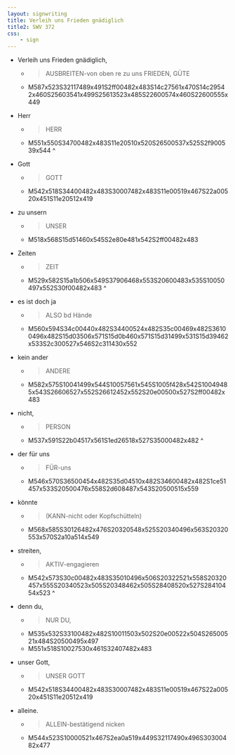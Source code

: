 ```yaml
---
layout: signwriting
title: Verleih uns Frieden gnädiglich
title2: SWV 372
css:
    - sign
---
```


<!--
https://www.signbank.org/signpuddle2.0/searchword.php
https://www.sutton-signwriting.io/signmaker
-->

- Verleih uns Frieden gnädiglich,
    + > AUSBREITEN-von oben re zu uns FRIEDEN, GÜTE
    + M587x523S32117489x491S2ff00482x483S14c27561x470S14c29542x460S25603541x499S25613523x485S22600574x460S22600555x449

- Herr
    + > HERR
    + M551x550S34700482x483S11e20510x520S26500537x525S2f900539x544
^
- Gott
    + > GOTT
    + M542x518S34400482x483S30007482x483S11e00519x467S22a00520x451S11e20512x419

- zu unsern 
    + >  UNSER
    + M518x568S15d51460x545S2e80e481x542S2ff00482x483

- Zeiten
    + > ZEIT
    + M529x582S15a1b506x549S37906468x553S20600483x535S10050497x552S30f00482x483
^
- es ist doch ja
    + > ALSO bd Hände 
    + M560x594S34c00440x482S34400524x482S35c00469x482S36100496x482S15d03506x571S15d0b460x571S15d31499x531S15d39462x533S2c300527x546S2c311430x552

- kein ander 
    + > ANDERE 
    + M582x575S10041499x544S10057561x545S1005f428x542S10049485x543S26606527x552S26612452x552S20e00500x527S2ff00482x483

- nicht,
    + > PERSON
    + M537x591S22b04517x561S1ed26518x527S35000482x482
^
- der für uns
    + > FÜR-uns 
    + M546x570S36500454x482S35d04510x482S34600482x482S1ce51457x533S20500476x558S2d608487x543S20500515x559

- könnte
    + > (KANN-nicht oder Kopfschütteln)
    + M568x585S30126482x476S20320548x525S20340496x563S20320553x570S2a10a514x549

- streiten,
    + > AKTIV-engagieren
    + M542x573S30c00482x483S35010496x506S20322521x558S20320457x555S20340523x505S20348462x505S28408520x527S28410454x523
^
- denn du,
    + > NUR DU,
    + M535x532S33100482x482S10011503x502S20e00522x504S26500521x484S20500495x497
    + M551x518S10027530x461S32407482x483

- unser Gott,
    + >  UNSER GOTT 
    + M542x518S34400482x483S30007482x483S11e00519x467S22a00520x451S11e20512x419

- alleine.
    + > ALLEIN-bestätigend nicken
    + M544x523S10000521x467S2ea0a519x449S32117490x496S30300482x477
